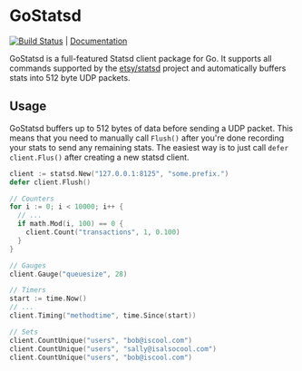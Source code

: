 GoStatsd
========

[![Build Status](https://travis-ci.org/stvp/gostatsd.png?branch=master)](https://travis-ci.org/stvp/gostatsd) | [Documentation](http://godoc.org/github.com/stvp/gostatsd)

GoStatsd is a full-featured Statsd client package for Go. It supports all
commands supported by the [etsy/statsd](https://github.com/etsy/statsd/) project
and automatically buffers stats into 512 byte UDP packets.

Usage
-----

GoStatsd buffers up to 512 bytes of data before sending a UDP packet. This means
that you need to manually call `Flush()` after you're done recording your stats
to send any remaining stats. The easiest way is to just call `defer client.Flus()`
after creating a new statsd client.

```go
client := statsd.New("127.0.0.1:8125", "some.prefix.")
defer client.Flush()

// Counters
for i := 0; i < 10000; i++ {
  // ...
  if math.Mod(i, 100) == 0 {
    client.Count("transactions", 1, 0.100)
  }
}

// Gauges
client.Gauge("queuesize", 28)

// Timers
start := time.Now()
// ...
client.Timing("methodtime", time.Since(start))

// Sets
client.CountUnique("users", "bob@iscool.com")
client.CountUnique("users", "sally@isalsocool.com")
client.CountUnique("users", "bob@iscool.com")
```

